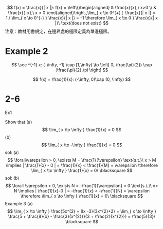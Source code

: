 $$
f(x) = \frac{x}{| x |}: f(x) = \left\{\begin{aligned}
 & \frac{x}{x},\ x>0 \\
 & \frac{x}{-x},\ x < 0
\end{aligned}\right.,\lim_{ x \to 0^{+} } \frac{x}{| x |} = 1,\ \lim_{ x \to 0^{-} } \frac{x}{| x |} = -1 \therefore \lim_{ x \to 0 } \frac{x}{| x |}\ \text{does not exist}
$$
注意：教材用書規定，在邊界處的極限定義為單邊極限。

# Example 2
$$
\sec ^{-1} x: (-\infty, -1] \cap [1,\infty) \to \left[ 0, \frac{\pi}{2}) \cap (\frac{\pi}{2},\pi \right]
$$

$$
f(x) = \frac{1}{x}: (-\infty, 0)\cap (0, \infty) $$

# 2-6
Ex1

Show that (a)
$$
\lim_{ x \to \infty } \frac{1}{x} = 0
$$
(b)
$$
\lim_{ x \to -\infty } \frac{1}{x} = 0
$$
sol: (a)
$$
\forall\varepsilon > 0, \exists M = \frac{1}{\varepsilon} \text{s.t.}\ x > M \implies | \frac{1}{x} - 0 | = \frac{1}{x} < \frac{1}{M} = \varepsilon \therefore \lim_{ x \to \infty } \frac{1}{x} = 0\ \blacksquare
$$
sol: (b)
$$
\forall \varepsilon > 0, \exists N = -\frac{1}{\varepsilon} < 0 \text{s.t.}\ x< N \implies | \frac{1}{x}-0 | = -\frac{1}{x} < -\frac{1}{N} = \varepsilon \therefore \lim_{ x \to \infty } \frac{1}{x} = 0\ \blacksquare
$$
Example 3
(a)
$$
\lim_{ x \to \infty } \frac{5x^{2} + 8x -3}{3x^{2}+2} = \lim_{ x \to \infty } \frac{5 + \frac{8}{x} - \frac{3}{x^{2}}}{3 + \frac{2}{x^{2}}} = \frac{5}{3}\ \blacksquare
$$


